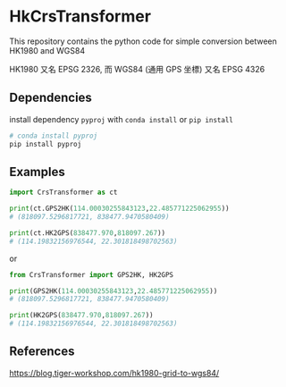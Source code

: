# HkCrsTransformer
This repository contains the python code for simple conversion between HK1980 and WGS84

HK1980 又名 EPSG 2326, 而 WGS84 (通用 GPS 坐標) 又名 EPSG 4326

## Dependencies
install dependency ```pyproj``` with ```conda install``` or ```pip install```
```sh
# conda install pyproj
pip install pyproj
```

## Examples
```py
import CrsTransformer as ct

print(ct.GPS2HK(114.00030255843123,22.485771225062955))
# (818097.5296817721, 838477.9470580409)

print(ct.HK2GPS(838477.970,818097.267))
# (114.19832156976544, 22.301818498702563)
```
or
```py
from CrsTransformer import GPS2HK, HK2GPS

print(GPS2HK(114.00030255843123,22.485771225062955))
# (818097.5296817721, 838477.9470580409)

print(HK2GPS(838477.970,818097.267))
# (114.19832156976544, 22.301818498702563)
```

## References
https://blog.tiger-workshop.com/hk1980-grid-to-wgs84/
